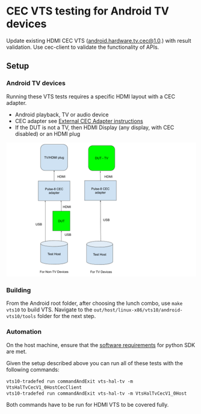 # CEC VTS testing for Android TV devices

Update existing HDMI CEC VTS (android.hardware.tv.cec@1.0.) with result validation.
Use cec-client to validate the functionality of APIs.

## Setup

### Android TV devices

Running these VTS tests requires a specific HDMI layout with a CEC adapter.

*   Android playback, TV or audio device
*   CEC adapter see [External CEC Adapter instructions](cec_adapter.md)
*   If the DUT is not a TV, then HDMI Display (any display, with CEC disabled) or an HDMI plug

![drawing](setup.png)

### Building

From the Android root folder, after choosing the lunch combo, use `make vts10` to build VTS.
Navigate to the `out/host/linux-x86/vts10/android-vts10/tools` folder for the next step.

### Automation

On the host machine, ensure that the [software requirements](https://codelabs.developers.google.com/codelabs/android-lab/#2) for python SDK are met.

Given the setup described above you can run all of these tests with the following commands:

```
vts10-tradefed run commandAndExit vts-hal-tv -m VtsHalTvCecV1_0HostCecClient
vts10-tradefed run commandAndExit vts-hal-tv -m VtsHalTvCecV1_0Host
```

Both commands have to be run for HDMI VTS to be covered fully.

